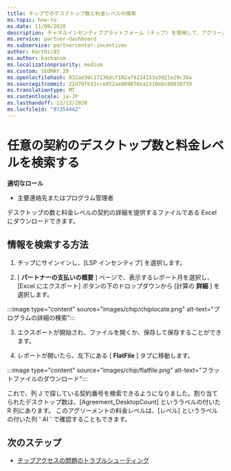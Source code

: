 ```yaml
---
title: チップでのデスクトップ数と料金レベルの検索
ms.topic: how-to
ms.date: 11/09/2020
description: チャネルインセンティブプラットフォーム (チップ) を使用して、アグリーメントのデスクトップ数と料金レベル情報を検索する方法について説明します。
ms.service: partner-dashboard
ms.subservice: partnercenter-incentives
author: Karthic83
ms.author: kashanum
ms.localizationpriority: medium
ms.custom: SEOMAY.20
ms.openlocfilehash: 032ad30c17136dcf102af9134153a3921e29c38a
ms.sourcegitcommit: 22d79fb31cce852ae809078ea2310ebc80030739
ms.translationtype: MT
ms.contentlocale: ja-JP
ms.lasthandoff: 12/12/2020
ms.locfileid: "97354442"
---
```

# <a name="locate-the-desktop-count-and-fee-level-for-an-agreement"></a>任意の契約のデスクトップ数と料金レベルを検索する

**適切なロール**

- 主要連絡先またはプログラム管理者

デスクトップの数と料金レベルの契約の詳細を提供するファイルである Excel にダウンロードできます。

## <a name="how-to-locate-the-information"></a>情報を検索する方法

1. チップにサインインし、[LSP インセンティブ] を選択します。

2. [ **パートナーの支払いの概要** ] ページで、表示するレポート月を選択し、[Excel にエクスポート] ボタンの下のドロップダウンから [計算の **詳細** ] を選択します。

:::image type="content" source="images/chip/chiplocate.png" alt-text="プログラムの詳細の検索":::

3. エクスポートが開始され、ファイルを開くか、保存して保存することができます。

4. レポートが開いたら、左下にある [ **FlatFile** ] タブに移動します。

:::image type="content" source="images/chip/flatfile.png" alt-text="フラットファイルのダウンロード":::

これで、列 J で探している契約番号を検索できるようになりました。割り当てられたデスクトップ数は、[Agreement_DesktopCount] というラベルの付いた R 列にあります。 このアグリーメントの料金レベルは、[レベル] というラベルの付いた列 ' AI ' で確認することもできます。

## <a name="next-steps"></a>次のステップ

- [チップアクセスの問題のトラブルシューティング](chip-access-trouble.md)
